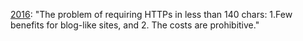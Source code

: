 <a href="https://twitter.com/davewiner/status/694271745306562560">2016</a>: "The problem of requiring HTTPs in less than 140 chars: 1.Few benefits for blog-like sites, and 2. The costs are prohibitive."
